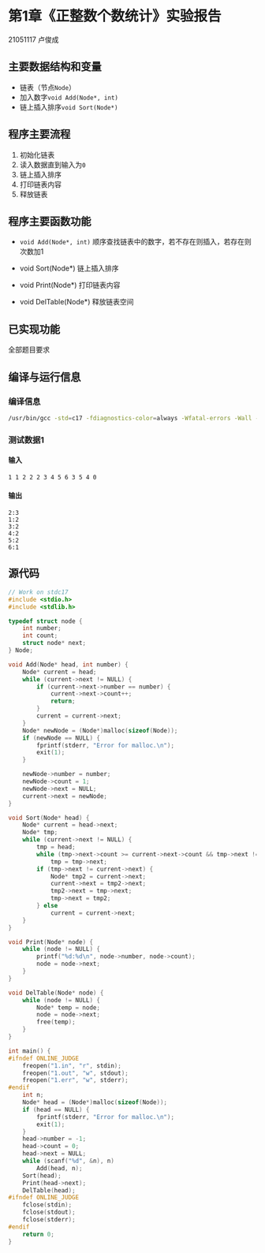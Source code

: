 # 第1章《正整数个数统计》实验报告

21051117 卢俊成

## 主要数据结构和变量

- 链表（节点`Node`）
- 加入数字`void Add(Node*, int)`
- 链上插入排序`void Sort(Node*)`

## 程序主要流程

1. 初始化链表
2. 读入数据直到输入为`0`
3. 链上插入排序
4. 打印链表内容
5. 释放链表

## 程序主要函数功能

- `void Add(Node*, int)`
  顺序查找链表中的数字，若不存在则插入，若存在则次数加1

- void Sort(Node*)
  链上插入排序

- void Print(Node*)
  打印链表内容

- void DelTable(Node*)
  释放链表空间

## 已实现功能

全部题目要求

## 编译与运行信息

### 编译信息

```bash
/usr/bin/gcc -std=c17 -fdiagnostics-color=always -Wfatal-errors -Wall -Wextra -g 1.c -o 1 -lm
```

### 测试数据1

#### 输入

```text
1 1 2 2 2 3 4 5 6 3 5 4 0

```

#### 输出

```text
2:3
1:2
3:2
4:2
5:2
6:1

```

## 源代码

```c
// Work on stdc17
#include <stdio.h>
#include <stdlib.h>

typedef struct node {
    int number;
    int count;
    struct node* next;
} Node;

void Add(Node* head, int number) {
    Node* current = head;
    while (current->next != NULL) {
        if (current->next->number == number) {
            current->next->count++;
            return;
        }
        current = current->next;
    }
    Node* newNode = (Node*)malloc(sizeof(Node));
    if (newNode == NULL) {
        fprintf(stderr, "Error for malloc.\n");
        exit(1);
    }

    newNode->number = number;
    newNode->count = 1;
    newNode->next = NULL;
    current->next = newNode;
}

void Sort(Node* head) {
    Node* current = head->next;
    Node* tmp;
    while (current->next != NULL) {
        tmp = head;
        while (tmp->next->count >= current->next->count && tmp->next != current->next)
            tmp = tmp->next;
        if (tmp->next != current->next) {
            Node* tmp2 = current->next;
            current->next = tmp2->next;
            tmp2->next = tmp->next;
            tmp->next = tmp2;
        } else
            current = current->next;
    }
}

void Print(Node* node) {
    while (node != NULL) {
        printf("%d:%d\n", node->number, node->count);
        node = node->next;
    }
}

void DelTable(Node* node) {
    while (node != NULL) {
        Node* temp = node;
        node = node->next;
        free(temp);
    }
}

int main() {
#ifndef ONLINE_JUDGE
    freopen("1.in", "r", stdin);
    freopen("1.out", "w", stdout);
    freopen("1.err", "w", stderr);
#endif
    int n;
    Node* head = (Node*)malloc(sizeof(Node));
    if (head == NULL) {
        fprintf(stderr, "Error for malloc.\n");
        exit(1);
    }
    head->number = -1;
    head->count = 0;
    head->next = NULL;
    while (scanf("%d", &n), n)
        Add(head, n);
    Sort(head);
    Print(head->next);
    DelTable(head);
#ifndef ONLINE_JUDGE
    fclose(stdin);
    fclose(stdout);
    fclose(stderr);
#endif
    return 0;
}

```
